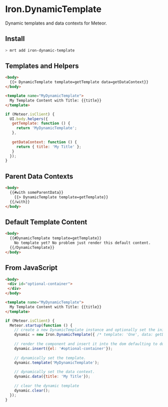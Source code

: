 Iron.DynamicTemplate
===============================================================
Dynamic templates and data contexts for Meteor.

## Install
```bash
> mrt add iron-dynamic-template
```

## Templates and Helpers

```html
<body>
  {{> DynamicTemplate template=getTemplate data=getDataContext}}
</body>

<template name="MyDynamicTemplate">
  My Template Content with Title: {{title}}
</template>
```

```javascript
if (Meteor.isClient) {
  UI.body.helpers({
   getTemplate: function () {
     return 'MyDynamicTemplate';
   },
   
   getDataContext: function () {
     return { title: 'My Title' };
   }
  });
}
```

## Parent Data Contexts

```html
<body>
  {{#with someParentData}}
    {{> DynamicTemplate template=getTemplate}}
  {{/with}}
</body>
```

## Default Template Content

```html
<body>
  {{#DynamicTemplate template=getTemplate}}
    No template yet? No problem just render this default content.
  {{/DynamicTemplate}}
</body>
```

## From JavaScript
```html
<body>
 <div id="optional-container">
 </div>
</body>

<template name="MyDynamicTemplate">
  My Template Content with Title: {{title}}
</template>
```

```javascript
if (Meteor.isClient) {
  Meteor.startup(function () {
    // create a new DynamicTemplate instance and optionally set the initial template and data.
    dynamic = new Iron.DynamicTemplate({ /* template: 'One', data: getData */});
    
    // render the component and insert it into the dom defaulting to document.body.
    dynamic.insert({el: '#optional-container'});
    
    // dynamically set the template.
    dynamic.template('MyDynamicTemplate');
    
    // dynamically set the data context.
    dynamic.data({title: 'My Title'});
    
    // clear the dynamic template
    dynamic.clear();
  });
}
```
